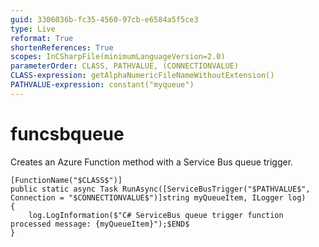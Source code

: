 ```yaml
---
guid: 3306036b-fc35-4560-97cb-e6584a5f5ce3
type: Live
reformat: True
shortenReferences: True
scopes: InCSharpFile(minimumLanguageVersion=2.0)
parameterOrder: CLASS, PATHVALUE, (CONNECTIONVALUE)
CLASS-expression: getAlphaNumericFileNameWithoutExtension()
PATHVALUE-expression: constant("myqueue")
---
```


# funcsbqueue

Creates an Azure Function method with a Service Bus queue trigger.

```
[FunctionName("$CLASS$")]
public static async Task RunAsync([ServiceBusTrigger("$PATHVALUE$", Connection = "$CONNECTIONVALUE$")]string myQueueItem, ILogger log)
{
    log.LogInformation($"C# ServiceBus queue trigger function processed message: {myQueueItem}");$END$
}
```
